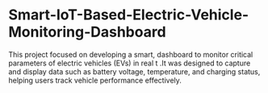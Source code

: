 # Smart-IoT-Based-Electric-Vehicle-Monitoring-Dashboard
This project focused on developing a smart, dashboard to monitor critical parameters of electric vehicles (EVs) in real t .It was designed to capture and display data such as battery voltage, temperature, and charging status, helping users track vehicle performance effectively.
